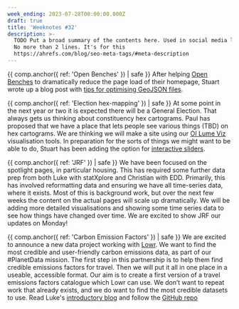 ```yaml
---
week_ending: 2023-07-28T00:00:00.000Z
draft: true
title: 'Weeknotes #32'
description: >-
  TODO Put a broad summary of the contents here. Used in social media links etc.
  No more than 2 lines. It's for this
  https://ahrefs.com/blog/seo-meta-tags/#meta-description
---
```

{{ comp.anchor({ ref: 'Open Benches' }) | safe }}
After helping [Open Benches](https://www.openbenches.org/) to dramatically reduce the page load of their homepage, Stuart wrote up a blog post with [tips for optimising GeoJSON files](https://open-innovations.org/blog/2023-07-25-tips-for-optimising-geojson-files).

{{ comp.anchor({ ref: 'Election hex-mapping' }) | safe }}
At some point in the next year or two it is expected there will be a General Election. That always gets us thinking about constituency hex cartograms. Paul has proposed that we have a place that lets people see various things (TBD) on hex cartograms. We are thinking we will make a site using our [OI Lume Viz](https://open-innovations.github.io/oi-lume-viz/) visualisation tools. In preparation for the sorts of things we might want to be able to do, Stuart has been adding the option for [interactive sliders](https://open-innovations.github.io/oi-lume-viz/samples/map/hex-cartogram/#example-11).

{{ comp.anchor({ ref: 'JRF' }) | safe }}
We have been focused on the spotlight pages, in particular housing. This has required some further data prep from both Luke with statXplore and Christian with EDD. Primarily, this has involved reformatting data and ensuring we have all time-series data, where it exists. Most of this is background work, but over the next few weeks the content on the actual pages will scale up dramatically. We will be adding more detailed visualisations and showing some time series data to see how things have changed over time. We are excited to show JRF our updates on Monday!

{{ comp.anchor({ ref: 'Carbon Emission Factors' }) | safe }}
We are excited to announce a new data project working with [Lowr](https://lowr.co). We want to find the most credible and user-friendly carbon emissions data, as part of our #PlanetData mission. The first step in this partnership is to help them find credible emissions factors for travel. Then we will put it all in one place in a useable, accessible format. Our aim is to create a first version of a travel emissions factors catalogue which Lowr can use. We don’t want to repeat work that already exists, and we do want to find the most credible datasets to use. Read Luke's [introductory blog](https://open-innovations.org/blog/2023-07-25-cleaning-up-carbon-emissions-data) and follow the [GitHub repo](https://github.com/open-innovations/carbon-emissions)